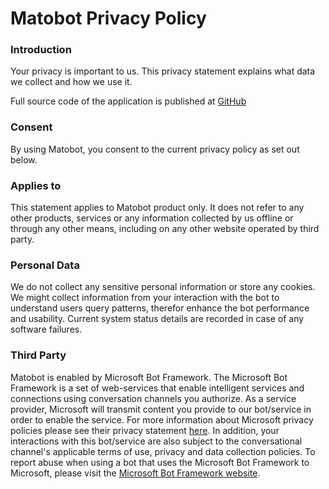 # Matobot Privacy Policy
                            
### Introduction
Your privacy is important to us. This privacy statement explains what data we collect and how we use it. 

Full source code of the application is published at [GitHub](https://github.com/milendimo/matobot) 
							
### Consent
By using Matobot, you consent to the current privacy policy as set out below.
							
### Applies to
This statement applies to Matobot product only. It does not refer to any other products, services or any information collected by us offline or through any other means, including on any other website operated by third party.
							
### Personal Data
We do not collect any sensitive personal information or store any cookies.
We might collect information from your interaction with the bot to understand users query patterns, therefor enhance the bot performance and usability. 
Current system status details are recorded in case of any software failures.
                            
### Third Party
Matobot is enabled by Microsoft Bot Framework. The Microsoft Bot Framework is a set of web-services that enable intelligent services and connections using conversation channels you authorize. As a service provider, Microsoft will transmit content you provide to our bot/service in order to enable the service. For more information about Microsoft privacy policies please see their privacy statement [here](http://go.microsoft.com/fwlink/?LinkId=521839). In addition, your interactions with this bot/service are also subject to the conversational channel's applicable terms of use, privacy and data collection policies. To report abuse when using a bot that uses the Microsoft Bot Framework to Microsoft, please visit the [Microsoft Bot Framework website](https://www.botframework.com).
